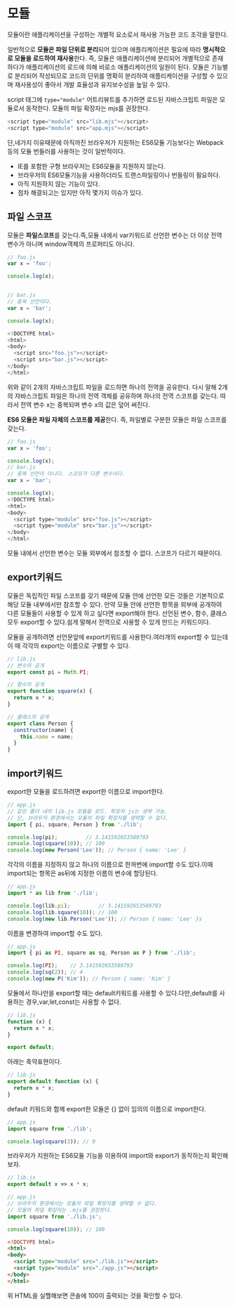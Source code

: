 # 모듈

모듈이란 애플리케이션을 구성하는 개별적 요소로서 재사용 가능한 코드 조각을 말한다.

 일반적으로 **모듈은 파일 단위로 분리**되어 있으며 애플리케이션은 필요에 따라 **명시적으로 모듈을 로드하여 재사용**한다. 즉, 모듈은 애플리케이션에 분리되어 개별적으로 존재하다가 애플리케이션의 로드에 의해 비로소 애플리케이션의 일원이 된다. 모듈은 기능별로 분리되어 작성되므로 코드의 단위를 명확히 분리하여 애플리케이션을 구성할 수 있으며 재사용성이 좋아서 개발 효율성과 유지보수성을 높일 수 있다. 

script 태그에 `type="module"` 어트리뷰트를 추가하면 로드된 자바스크립트 파일은 모듈로서 동작한다. 모듈의 파일 확장자는 mjs를 권장한다.

```javascript
<script type="module" src="lib.mjs"></script>
<script type="module" src="app.mjs"></script>
```

단,네가지 이유때문에 아직까진 브라우저가 지원하는 ES6모듈 기능보다는 Webpack등의 모듈 번들러를 사용하는 것이 일반적이다.

- IE를 포함한 구형 브라우저는 ES6모듈을 지원하지 않는다.
- 브라우저의 ES6모듈기능을 사용하더라도 트랜스파일링이나 번들링이 필요하다.
- 아직 지원하지 않는 기능이 있다.
- 점차 해결되고는 있지만 아직 몇가지 이슈가 있다.

## 파일 스코프

모듈은 **파일스코프**를 갖는다.즉,모듈 내에서 var키워드로 선언한 변수는 더 이상 전역 변수가 아니며 window객체의 프로퍼티도 아니다.

```javascript
// foo.js
var x = 'foo';

console.log(x);


// bar.js
// 중복 선언이다.
var x = 'bar';

console.log(x);
```

```javascript
<!DOCTYPE html>
<html>
<body>
  <script src="foo.js"></script>
  <script src="bar.js"></script>
</body>
</html>
```

 위와 같이 2개의 자바스크립트 파일을 로드하면 하나의 전역을 공유한다. 다시 말해 2개의 자바스크립트 파일은 하나의 전역 객체를 공유하며 하나의 전역 스코프를 갖는다. 따라서 전역 변수 x는 중복되며 변수 x의 값은 덮어 써진다. 

**ES6 모듈은 파일 자체의 스코프를 제공**한다. 즉, 파일별로 구분한 모듈은 파일 스코프를 갖는다.

```javascript
// foo.js
var x = 'foo';

console.log(x);
// bar.js
// 중복 선언이 아니다. 스코프가 다른 변수이다.
var x = 'bar';
```

```javascript
console.log(x);
<!DOCTYPE html>
<html>
<body>
  <script type="module" src="foo.js"></script>
  <script type="module" src="bar.js"></script>
</body>
</html>
```

모듈 내에서 선언한 변수는 모듈 외부에서 참조할 수 없다. 스코프가 다르기 때문이다.

## export키워드

모듈은 독립적인 파일 스코프를 갖기 때문에 모듈 안에 선언한 모든 것들은 기본적으로 해당 모듈 내부에서만 참조할 수 있다. 만약 모듈 안에 선언한 항목을 외부에 공개하여 다른 모듈들이 사용할 수 있게 하고 싶다면 export해야 한다. 선언된 변수, 함수, 클래스 모두 export할 수 있다.쉽게 말해서 전역으로 사용할 수 있게 만드는 키워드이다.

모듈을 공개하려면 선언문앞에 export키워드를 사용한다.여러개의 export할 수 있는데 이 때 각각의 export는 이름으로 구별할 수 있다.

```javascript
// lib.js
// 변수의 공개
export const pi = Math.PI;

// 함수의 공개
export function square(x) {
  return x * x;
}

// 클래스의 공개
export class Person {
  constructor(name) {
    this.name = name;
  }
}
```

## import키워드

export한 모듈을 로드하려면 export한 이름으로 import한다.

```javascript
// app.js
// 같은 폴더 내의 lib.js 모듈을 로드. 확장자 js는 생략 가능.
// 단, 브라우저 환경에서는 모듈의 파일 확장자를 생략할 수 없다.
import { pi, square, Person } from './lib';

console.log(pi);         // 3.141592653589793
console.log(square(10)); // 100
console.log(new Person('Lee')); // Person { name: 'Lee' }
```

각각의 이름을 지정하지 않고 하나의 이름으로 한꺼번에 import할 수도 있다.이때 import되는 항목은 as뒤에 지정한 이름의 변수에 할당된다.

```javascript
// app.js
import * as lib from './lib';

console.log(lib.pi);         // 3.141592653589793
console.log(lib.square(10)); // 100
console.log(new lib.Person('Lee')); // Person { name: 'Lee' }s
```

이름을 변경하여 import할 수도 있다.

```javascript
// app.js
import { pi as PI, square as sq, Person as P } from './lib';

console.log(PI);    // 3.141592653589793
console.log(sq(2)); // 4
console.log(new P('Kim')); // Person { name: 'Kim' }
```

모듈에서 하나만을 export할 때는 default키워드를 사용할 수 있다.다만,default를 사용하는 경우,var,let,const는 사용할 수 없다.

```javascript
// lib.js
function (x) {
  return x * x;
}

export default;
```

아래는 축약표현이다.

```javascript
// lib.js
export default function (x) {
  return x * x;
}
```

default 키워드와 함께 export한 모듈은 {} 없이 임의의 이름으로 import한다.

```javascript
// app.js
import square from './lib';

console.log(square(3)); // 9
```

브라우저가 지원하는 ES6모듈 기능을 이용하여 import와 export가 동작하는지 확인해보자.

```javascript
// lib.js
export default x => x * x;
```

```javascript
// app.js
// 브라우저 환경에서는 모듈의 파일 확장자를 생략할 수 없다.
// 모듈의 파일 확장자는 .mjs를 권장한다.
import square from './lib.js';

console.log(square(10)); // 100
```

```html
<!DOCTYPE html>
<html>
<body>
  <script type="module" src="./lib.js"></script>
  <script type="module" src="./app.js"></script>
</body>
</html>
```

위 HTML을 실핼해보면 콘솔에 100이 출력되는 것을 확인할 수 있다.